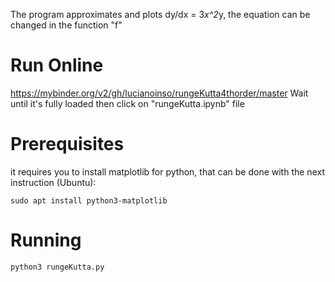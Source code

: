 The program approximates and plots dy/dx = 3*x^2*y, the equation can be changed in the function "f"

Run Online
===========
https://mybinder.org/v2/gh/lucianoinso/rungeKutta4thorder/master
Wait until it's fully loaded then click on "rungeKutta.ipynb" file

Prerequisites
=============
it requires you to install matplotlib for python, that can be done with the next instruction (Ubuntu):
```console
sudo apt install python3-matplotlib
```

Running
=======
```console
python3 rungeKutta.py
```
